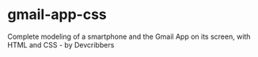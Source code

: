 # gmail-app-css
Complete modeling of a smartphone and the Gmail App on its screen, with HTML and CSS - by Devcribbers
